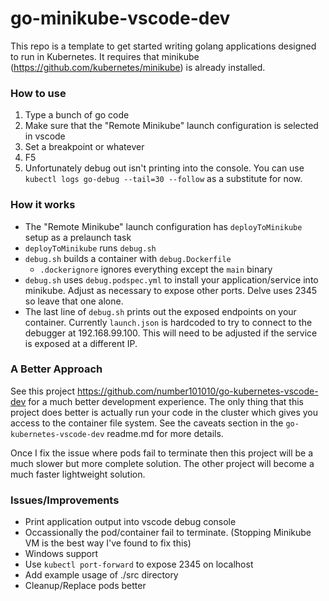 # go-minikube-vscode-dev

This repo is a template to get started writing golang applications designed to run in Kubernetes.  It requires that minikube (https://github.com/kubernetes/minikube) is already installed.

### How to use 

1. Type a bunch of go code
2. Make sure that the "Remote Minikube" launch configuration is selected in vscode
4. Set a breakpoint or whatever
5. F5
6. Unfortunately debug out isn't printing into the console.  You can use `kubectl logs go-debug --tail=30 --follow` as a substitute for now.

### How it works

- The "Remote Minikube" launch configuration has `deployToMinikube` setup as a prelaunch task
- `deployToMinikube` runs `debug.sh`
- `debug.sh` builds a container with `debug.Dockerfile` 
  - `.dockerignore` ignores everything except the `main` binary
- `debug.sh` uses `debug.podspec.yml` to install your application/service into minikube.  Adjust as necessary to expose other ports.  Delve uses 2345 so leave that one alone.
- The last line of `debug.sh` prints out the exposed endpoints on your container.  Currently `launch.json` is hardcoded to try to connect to the debugger at 192.168.99.100.  This will need to be adjusted if the service is exposed at a different IP.

### A Better Approach

See this project https://github.com/number101010/go-kubernetes-vscode-dev for a much better development experience.  The only thing that this project does better is actually run your code in the cluster which gives you access to the container file system.  See the caveats section in the `go-kubernetes-vscode-dev` readme.md for more details.

Once I fix the issue where pods fail to terminate then this project will be a much slower but more complete solution.  The other project will become a much faster lightweight solution.

### Issues/Improvements

- Print application output into vscode debug console
- Occassionally the pod/container fail to terminate.  (Stopping Minikube VM is the best way I've found to fix this)
- Windows support
- Use `kubectl port-forward` to expose 2345 on localhost
- Add example usage of ./src directory
- Cleanup/Replace pods better